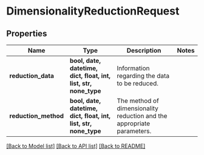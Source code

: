 # DimensionalityReductionRequest


## Properties
Name | Type | Description | Notes
------------ | ------------- | ------------- | -------------
**reduction_data** | **bool, date, datetime, dict, float, int, list, str, none_type** | Information regarding the data to be reduced. | 
**reduction_method** | **bool, date, datetime, dict, float, int, list, str, none_type** | The method of dimensionality reduction and the appropriate parameters. | 

[[Back to Model list]](../README.md#documentation-for-models) [[Back to API list]](../README.md#documentation-for-api-endpoints) [[Back to README]](../README.md)


